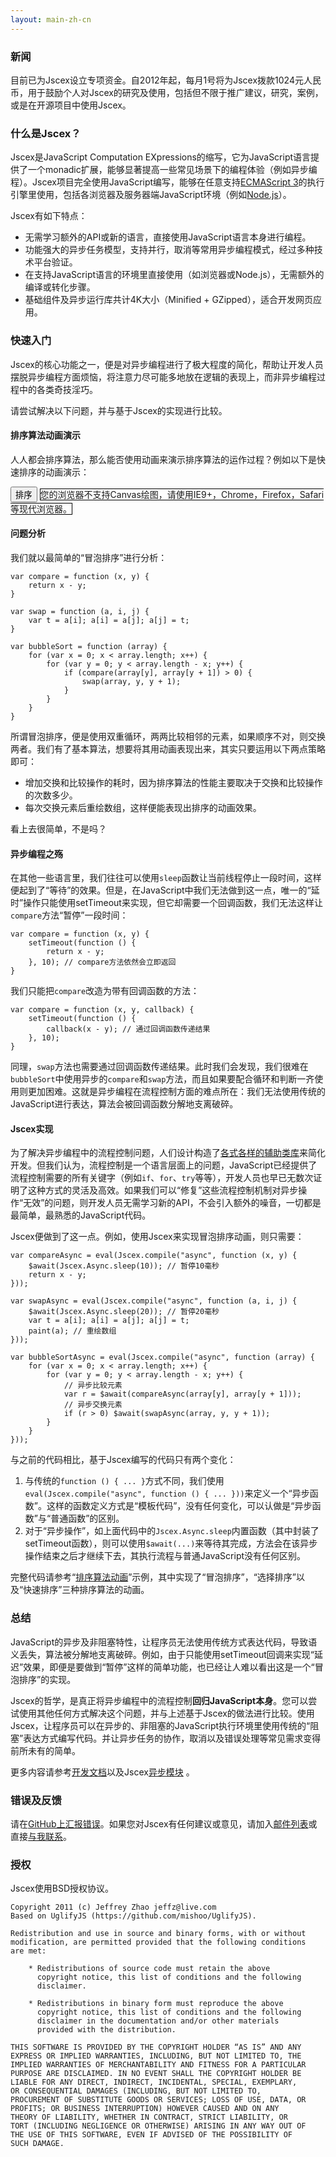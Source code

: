 ```yaml
---
layout: main-zh-cn
---
```


<script src="/scripts/jscex-async.bundle.min.js"></script>
<script src="/scripts/sorting-animations.js"></script>

### 新闻

目前已为Jscex设立专项资金。自2012年起，每月1号将为Jscex拨款1024元人民币，用于鼓励个人对Jscex的研究及使用，包括但不限于推广建议，研究，案例，或是在开源项目中使用Jscex。

### 什么是Jscex？

Jscex是JavaScript Computation EXpressions的缩写，它为JavaScript语言提供了一个monadic扩展，能够显著提高一些常见场景下的编程体验（例如异步编程）。Jscex项目完全使用JavaScript编写，能够在任意支持[ECMAScript 3](http://www.ecma-international.org/publications/standards/Ecma-262.htm)的执行引擎里使用，包括各浏览器及服务器端JavaScript环境（例如[Node.js](http://nodejs.org/)）。

Jscex有如下特点：

* 无需学习额外的API或新的语言，直接使用JavaScript语言本身进行编程。
* 功能强大的异步任务模型，支持并行，取消等常用异步编程模式，经过多种技术平台验证。
* 在支持JavaScript语言的环境里直接使用（如浏览器或Node.js），无需额外的编译或转化步骤。
* 基础组件及异步运行库共计4K大小（Minified + GZipped），适合开发网页应用。

### 快速入门

Jscex的核心功能之一，便是对异步编程进行了极大程度的简化，帮助让开发人员摆脱异步编程方面烦恼，将注意力尽可能多地放在逻辑的表现上，而非异步编程过程中的各类奇技淫巧。

请尝试解决以下问题，并与基于Jscex的实现进行比较。

#### 排序算法动画演示

人人都会排序算法，那么能否使用动画来演示排序算法的运作过程？例如以下是快速排序的动画演示：

<input value="排序" type="button" id="btnSort" />

<canvas id="sorting-canvas" width="300" height="300" style="border:solid 1px black">
    您的浏览器不支持Canvas绘图，请使用IE9+，Chrome，Firefox，Safari等现代浏览器。
</canvas>

<script>/* Begin */

    var sa = new SortingAnimations($("#sorting-canvas")[0]);
    var array = sa.randomArray();
    sa.paint(array);
    
    var btnSort = $("#btnSort");
    if (sa.supported) {
        btnSort.click(function () {
            btnSort.attr("disabled", "disabled");
            
            if (array.sorted) {
                array = sa.randomArray();
            }

            sa.quickSortAsync(array).start().addEventListener("success", function () {
                array.sorted = true;
                btnSort.removeAttr("disabled");
            });
        });
    } else {
        btnSort.remove();
    }
    
/* End */</script>

#### 问题分析

我们就以最简单的“冒泡排序”进行分析：

    var compare = function (x, y) {
        return x - y; 
    }

    var swap = function (a, i, j) {
        var t = a[i]; a[i] = a[j]; a[j] = t;
    }

    var bubbleSort = function (array) {
        for (var x = 0; x < array.length; x++) {
            for (var y = 0; y < array.length - x; y++) {
                if (compare(array[y], array[y + 1]) > 0) {
                    swap(array, y, y + 1);
                }
            }
        }
    }

所谓冒泡排序，便是使用双重循环，两两比较相邻的元素，如果顺序不对，则交换两者。我们有了基本算法，想要将其用动画表现出来，其实只要运用以下两点策略即可：

* 增加交换和比较操作的耗时，因为排序算法的性能主要取决于交换和比较操作的次数多少。
* 每次交换元素后重绘数组，这样便能表现出排序的动画效果。

看上去很简单，不是吗？

#### 异步编程之殇

在其他一些语言里，我们往往可以使用`sleep`函数让当前线程停止一段时间，这样便起到了“等待”的效果。但是，在JavaScript中我们无法做到这一点，唯一的“延时”操作只能使用setTimeout来实现，但它却需要一个回调函数，我们无法这样让`compare`方法“暂停”一段时间：

    var compare = function (x, y) {
        setTimeout(function () {
            return x - y;
        }, 10); // compare方法依然会立即返回
    }

我们只能把`compare`改造为带有回调函数的方法：

    var compare = function (x, y, callback) {
        setTimeout(function () {
            callback(x - y); // 通过回调函数传递结果
        }, 10);
    }
    
同理，`swap`方法也需要通过回调函数传递结果。此时我们会发现，我们很难在`bubbleSort`中使用异步的`compare`和`swap`方法，而且如果要配合循环和判断一齐使用则更加困难。这就是异步编程在流程控制方面的难点所在：我们无法使用传统的JavaScript进行表达，算法会被回调函数分解地支离破碎。

#### Jscex实现

为了解决异步编程中的流程控制问题，人们设计构造了[各式各样的辅助类库](https://github.com/joyent/node/wiki/modules#wiki-async-flow)来简化开发。但我们认为，流程控制是一个语言层面上的问题，JavaScript已经提供了流程控制需要的所有关键字（例如`if`、`for`、`try`等等），开发人员也早已无数次证明了这种方式的灵活及高效。如果我们可以“修复”这些流程控制机制对异步操作“无效”的问题，则开发人员无需学习新的API，不会引入额外的噪音，一切都是最简单，最熟悉的JavaScript代码。

Jscex便做到了这一点。例如，使用Jscex来实现冒泡排序动画，则只需要：

    var compareAsync = eval(Jscex.compile("async", function (x, y) {
        $await(Jscex.Async.sleep(10)); // 暂停10毫秒
        return x - y; 
    }));

    var swapAsync = eval(Jscex.compile("async", function (a, i, j) {
        $await(Jscex.Async.sleep(20)); // 暂停20毫秒
        var t = a[i]; a[i] = a[j]; a[j] = t;
        paint(a); // 重绘数组
    }));

    var bubbleSortAsync = eval(Jscex.compile("async", function (array) {
        for (var x = 0; x < array.length; x++) {
            for (var y = 0; y < array.length - x; y++) {
                // 异步比较元素
                var r = $await(compareAsync(array[y], array[y + 1]));
                // 异步交换元素
                if (r > 0) $await(swapAsync(array, y, y + 1));
            }
        }
    }));
    
与之前的代码相比，基于Jscex编写的代码只有两个变化：

1. 与传统的`function () { ... }`方式不同，我们使用`eval(Jscex.compile("async", function () { ... }))`来定义一个“异步函数”。这样的函数定义方式是“模板代码”，没有任何变化，可以认做是“异步函数”与“普通函数”的区别。
2. 对于“异步操作”，如上面代码中的`Jscex.Async.sleep`内置函数（其中封装了setTimeout函数），则可以使用`$await(...)`来等待其完成，方法会在该异步操作结束之后才继续下去，其执行流程与普通JavaScript没有任何区别。

完整代码请参考“[排序算法动画](manuals/async/samples/sorting-algorithms.html)”示例，其中实现了“冒泡排序”，“选择排序”以及“快速排序”三种排序算法的动画。

### 总结

JavaScript的异步及非阻塞特性，让程序员无法使用传统方式表达代码，导致语义丢失，算法被分解地支离破碎。例如，由于只能使用setTimeout回调来实现“延迟”效果，即便是要做到“暂停”这样的简单功能，也已经让人难以看出这是一个“冒泡排序”的实现。

Jscex的哲学，是真正将异步编程中的流程控制**回归JavaScript本身**。您可以尝试使用其他任何方式解决这个问题，并与上述基于Jscex的做法进行比较。使用Jscex，让程序员可以在异步的、非阻塞的JavaScript执行环境里使用传统的“阻塞”表达方式编写代码。并让异步任务的协作，取消以及错误处理等常见需求变得前所未有的简单。

更多内容请参考[开发文档](manuals/)以及Jscex[异步模块](manuals/async/) 。

### 错误及反馈

请在[GitHub上汇报错误](https://github.com/JeffreyZhao/jscex/issues)。如果您对Jscex有任何建议或意见，请加入[邮件列表](http://groups.google.com/group/jscex)或直接[与我联系](mailto:jeffz@live.com)。

### 授权

Jscex使用BSD授权协议。

    Copyright 2011 (c) Jeffrey Zhao jeffz@live.com
    Based on UglifyJS (https://github.com/mishoo/UglifyJS).

    Redistribution and use in source and binary forms, with or without
    modification, are permitted provided that the following conditions
    are met:

        * Redistributions of source code must retain the above
          copyright notice, this list of conditions and the following
          disclaimer.

        * Redistributions in binary form must reproduce the above
          copyright notice, this list of conditions and the following
          disclaimer in the documentation and/or other materials
          provided with the distribution.

    THIS SOFTWARE IS PROVIDED BY THE COPYRIGHT HOLDER “AS IS” AND ANY
    EXPRESS OR IMPLIED WARRANTIES, INCLUDING, BUT NOT LIMITED TO, THE
    IMPLIED WARRANTIES OF MERCHANTABILITY AND FITNESS FOR A PARTICULAR
    PURPOSE ARE DISCLAIMED. IN NO EVENT SHALL THE COPYRIGHT HOLDER BE
    LIABLE FOR ANY DIRECT, INDIRECT, INCIDENTAL, SPECIAL, EXEMPLARY,
    OR CONSEQUENTIAL DAMAGES (INCLUDING, BUT NOT LIMITED TO,
    PROCUREMENT OF SUBSTITUTE GOODS OR SERVICES; LOSS OF USE, DATA, OR
    PROFITS; OR BUSINESS INTERRUPTION) HOWEVER CAUSED AND ON ANY
    THEORY OF LIABILITY, WHETHER IN CONTRACT, STRICT LIABILITY, OR
    TORT (INCLUDING NEGLIGENCE OR OTHERWISE) ARISING IN ANY WAY OUT OF
    THE USE OF THIS SOFTWARE, EVEN IF ADVISED OF THE POSSIBILITY OF
    SUCH DAMAGE.
    
<script>/* Begin */

$("pre > code").last().addClass("no-highlight");

/* End */</script>
